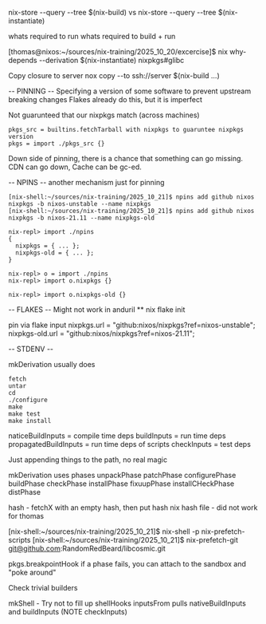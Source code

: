 nix-store --query --tree $(nix-build)
 vs 
nix-store --query --tree $(nix-instantiate)


whats required to run
whats required to build + run

[thomas@nixos:~/sources/nix-training/2025_10_20/excercise]$ nix why-depends --derivation $(nix-instantiate) nixpkgs#glibc


Copy closure to server
nox copy --to ssh://server $(nix-build ...)


-- PINNING --
Specifying a version of some software to prevent upstream breaking changes
Flakes already do this, but it is imperfect

Not guarunteed that our nixpkgs match (across machines)

```
pkgs_src = builtins.fetchTarball with nixpkgs to guaruntee nixpkgs version
pkgs = import ./pkgs_src {}
```

Down side of pinning, there is a chance that something can go missing. CDN can go down, Cache can be gc-ed.


-- NPINS --
another mechanism just for pinning 

```
[nix-shell:~/sources/nix-training/2025_10_21]$ npins add github nixos nixpkgs -b nixos-unstable --name nixpkgs
[nix-shell:~/sources/nix-training/2025_10_21]$ npins add github nixos nixpkgs -b nixos-21.11 --name nixpkgs-old

nix-repl> import ./npins
{
  nixpkgs = { ... };
  nixpkgs-old = { ... };
}

nix-repl> o = import ./npins
nix-repl> import o.nixpkgs {}

nix-repl> import o.nixpkgs-old {}
```

-- FLAKES --
Might not work in anduril **
nix flake init 

pin via flake input
nixpkgs.url = "github:nixos/nixpkgs?ref=nixos-unstable";
nixpkgs-old.url = "github:nixos/nixpkgs?ref=nixos-21.11";


-- STDENV --

mkDerivation usually does 
```
fetch
untar
cd
./configure
make
make test
make install
```

naticeBuildInputs = compile time deps
buildInputs = run time deps
propagatedBuildInputs = run time deps of scripts
checkInputs = test deps

Just appending things to the path, no real magic

mkDerivation uses phases
unpackPhase
patchPhase
configurePhase
buildPhase
checkPhase
installPhase
fixuupPhase
installCHeckPhase
distPhase


hash - fetchX with an empty hash, then put hash
nix hash file <file> - did not work for thomas

[nix-shell:~/sources/nix-training/2025_10_21]$ nix-shell -p nix-prefetch-scripts
[nix-shell:~/sources/nix-training/2025_10_21]$ nix-prefetch-git git@github.com:RandomRedBeard/libcosmic.git


pkgs.breakpointHook
if a phase fails, you can attach to the sandbox and "poke around"

Check trivial builders

mkShell - Try not to fill up shellHooks
inputsFrom pulls nativeBuildInputs and buildInputs (NOTE checkInputs)